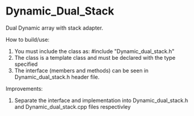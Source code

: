 # Dynamic_Dual_Stack

Dual Dynamic array with stack adapter.

How to build/use:

  1.  You must include the class as: #include "Dynamic_dual_stack.h"
  2.  The class is a template class and must be declared with the type specified
  3.  The interface (members and methods) can be seen in Dynamic_dual_stack.h header file.

Improvements:

  1.  Separate the interface and implementation into Dynamic_dual_stack.h and Dynamic_dual_stack.cpp files respectivley
